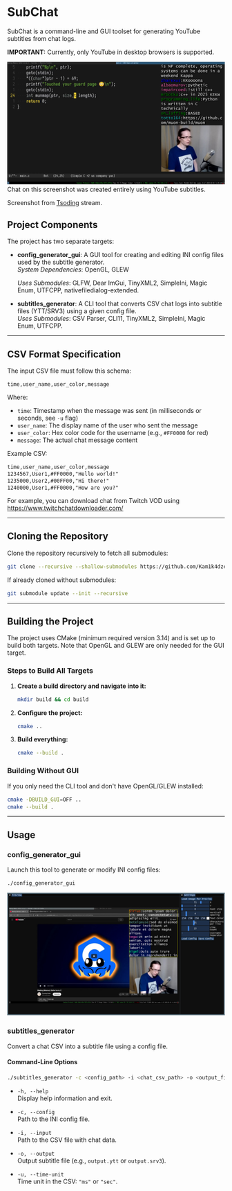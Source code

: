 # SubChat

SubChat is a command-line and GUI toolset for generating YouTube subtitles from chat logs.

**IMPORTANT:** Currently, only YouTube in desktop browsers is supported.

![Tsoding](example/result.jpg)
Chat on this screenshot was created entirely using YouTube subtitles.

Screenshot from [Tsoding](https://www.twitch.tv/tsoding) stream.

## Project Components

The project has two separate targets:

- **config_generator_gui**: A GUI tool for creating and editing INI config files used by the subtitle generator.  
  *System Dependencies*: OpenGL, GLEW

  *Uses Submodules*: GLFW, Dear ImGui, TinyXML2, SimpleIni, Magic Enum, UTFCPP, nativefiledialog-extended.

 - **subtitles_generator**: A CLI tool that converts CSV chat logs into subtitle files (YTT/SRV3) using a given config file.  
  *Uses Submodules*: CSV Parser, CLI11, TinyXML2, SimpleIni, Magic Enum, UTFCPP.

---

## CSV Format Specification

The input CSV file must follow this schema:

```
time,user_name,user_color,message
```

Where:

- `time`: Timestamp when the message was sent (in milliseconds or seconds, see `-u` flag)
- `user_name`: The display name of the user who sent the message
- `user_color`: Hex color code for the username (e.g., `#FF0000` for red)
- `message`: The actual chat message content

Example CSV:

```
time,user_name,user_color,message
1234567,User1,#FF0000,"Hello world!"
1235000,User2,#00FF00,"Hi there!"
1240000,User1,#FF0000,"How are you?"
```

For example, you can download chat from Twitch VOD using https://www.twitchchatdownloader.com/

---

## Cloning the Repository

Clone the repository recursively to fetch all submodules:

```bash
git clone --recursive --shallow-submodules https://github.com/Kam1k4dze/SubChat
```

If already cloned without submodules:

```bash
git submodule update --init --recursive
```

---

## Building the Project

The project uses CMake (minimum required version 3.14) and is set up to build both targets. Note that OpenGL and GLEW are only needed for the GUI target.

### Steps to Build All Targets

1. **Create a build directory and navigate into it:**

   ```bash
   mkdir build && cd build
   ```

2. **Configure the project:**

   ```bash
   cmake ..
   ```

3. **Build everything:**

   ```bash
   cmake --build .
   ```

### Building Without GUI

If you only need the CLI tool and don't have OpenGL/GLEW installed:

```bash
cmake -DBUILD_GUI=OFF ..
cmake --build .
```

---

## Usage

### config_generator_gui

Launch this tool to generate or modify INI config files:

```bash
./config_generator_gui
```
![GUI Interface](example/gui.jpg)

### subtitles_generator

Convert a chat CSV into a subtitle file using a config file.

#### Command-Line Options

```bash
./subtitles_generator -c <config_path> -i <chat_csv_path> -o <output_file> -u <time_unit>
```

- `-h, --help`  
  Display help information and exit.

- `-c, --config`  
  Path to the INI config file.

- `-i, --input`  
  Path to the CSV file with chat data.

- `-o, --output`  
  Output subtitle file (e.g., `output.ytt` or `output.srv3`).

- `-u, --time-unit`  
  Time unit in the CSV: `"ms"` or `"sec"`.

